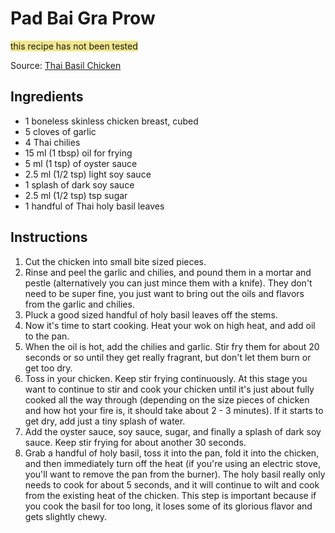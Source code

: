 # Pad Bai Gra Prow #

<span style='background: khaki'>this recipe has not been tested</span>

Source: [Thai Basil Chicken](https://www.eatingthaifood.com/thai-basil-chicken-recipe-pad-kra-pao-gai/)

## Ingredients ##
* 1 boneless skinless chicken breast, cubed
* 5 cloves of garlic
* 4 Thai chilies
* 15 ml (1 tbsp) oil for frying
* 5 ml (1 tsp) of oyster sauce
* 2.5 ml (1/2 tsp) light soy sauce
* 1 splash of dark soy sauce
* 2.5 ml (1/2 tsp) tsp sugar
* 1 handful of Thai holy basil leaves

## Instructions ##
1. Cut the chicken into small bite sized pieces.
1. Rinse and peel the garlic and chilies, and pound them in a mortar and pestle (alternatively you can just mince them with a knife). They don't need to be super fine, you just want to bring out the oils and flavors from the garlic and chilies.
1. Pluck a good sized handful of holy basil leaves off the stems.
1. Now it's time to start cooking. Heat your wok on high heat, and add oil to the pan.
1. When the oil is hot, add the chilies and garlic. Stir fry them for about 20 seconds or so until they get really fragrant, but don't let them burn or get too dry.
1. Toss in your chicken. Keep stir frying continuously. At this stage you want to continue to stir and cook your chicken until it's just about fully cooked all the way through (depending on the size pieces of chicken and how hot your fire is, it should take about 2 - 3 minutes). If it starts to get dry, add just a tiny splash of water.
1. Add the oyster sauce, soy sauce, sugar, and finally a splash of dark soy sauce. Keep stir frying for about another 30 seconds.
1. Grab a handful of holy basil, toss it into the pan, fold it into the chicken, and then immediately turn off the heat (if you're using an electric stove, you'll want to remove the pan from the burner). The holy basil really only needs to cook for about 5 seconds, and it will continue to wilt and cook from the existing heat of the chicken. This step is important because if you cook the basil for too long, it loses some of its glorious flavor and gets slightly chewy.
